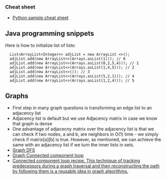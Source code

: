 ### Cheat sheet
- [Python sample cheat sheet](https://docs.google.com/document/d/1LtXh1oew6pZ9D4s5mw_33jzA2UwBfnv9jWh1bkSRTCc/edit?tab=t.0#heading=h.3enwkjss5q83)

## Java programming snippets
Here is how to initialize list of lists:

      List<ArrayList<Integer>> adjList = new ArrayList <>();
      adjList.add(new ArrayList<>(Arrays.asList(1))); // 0
      adjList.add(new ArrayList<>(Arrays.asList(0,2,5,4))); // 1
      adjList.add(new ArrayList<>(Arrays.asList(1,4,5))); // 2
      adjList.add(new ArrayList<>()); // 3
      adjList.add(new ArrayList<>(Arrays.asList(5,2,1))); // 4
      adjList.add(new ArrayList<>(Arrays.asList(1,2,4))); // 5

## Graphs
- First step in many graph questions is transforming an edge list to an adjacency list
- Adjacency list is default but we use Adjacency matrix in case we know that graph is dense
- One advantage of adjacecny matrix over the adjacency list is that we can check if two nodes, a and b, are neighbors in O(1) time - we simply check if matrix[a][b] is true. However, as mentioned, we can achieve the same with an adjacency list if we turn the inner lists in sets.
- [Graph DFS](https://start.interviewing.io/beyond-ctci/part-vii-catalog/graphs#recipe-1)
- [Graph Connected component loop](https://start.interviewing.io/beyond-ctci/part-vii-catalog/graphs#recipe-2)
- [Connected component loop recipe. This technique of tracking predecessors during a graph traversal and then reconstructing the path by following them is a reusable idea in graph algorithms.](https://github.com/sreejap/beyondctci/blob/master/Graphs/GetSimplePath.java)

